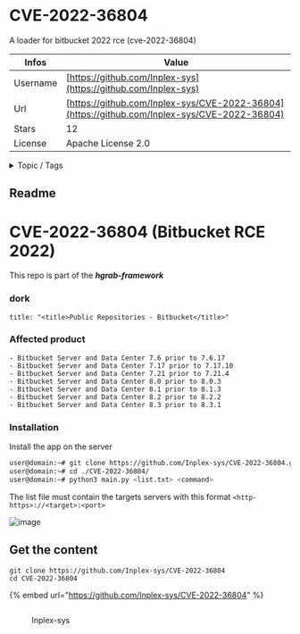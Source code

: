 # CVE-2022-36804

A loader for bitbucket 2022 rce (cve-2022-36804)

| Infos    | Value                                                              |
| -------- | -------------------------------------------------------------------|
| Username | [https://github.com/Inplex-sys](https://github.com/Inplex-sys) |
| Url      | [https://github.com/Inplex-sys/CVE-2022-36804](https://github.com/Inplex-sys/CVE-2022-36804)                                               |
| Stars    | 12                                                          |
| License  | Apache License 2.0                                                        |

<details>

<summary>Topic / Tags</summary>

* bitbucket* cve* cve-2022-36804* exploit-db* poc* rce

</details>

## Readme

# CVE-2022-36804 (Bitbucket RCE 2022)

This repo is part of the ***hgrab-framework***

### dork
`title: "<title>Public Repositories - Bitbucket</title>"`

### Affected product
    - Bitbucket Server and Data Center 7.6 prior to 7.6.17
    - Bitbucket Server and Data Center 7.17 prior to 7.17.10
    - Bitbucket Server and Data Center 7.21 prior to 7.21.4
    - Bitbucket Server and Data Center 8.0 prior to 8.0.3
    - Bitbucket Server and Data Center 8.1 prior to 8.1.3
    - Bitbucket Server and Data Center 8.2 prior to 8.2.2
    - Bitbucket Server and Data Center 8.3 prior to 8.3.1

### Installation
Install the app on the server
```sh
user@domain:~# git clone https://github.com/Inplex-sys/CVE-2022-36804.git
user@domain:~# cd ./CVE-2022-36804/
user@domain:~# python3 main.py <list.txt> <command>
```

The list file must contain the targets servers with this format `<http-https>://<target>:<port>`

![image](https://user-images.githubusercontent.com/69421356/192326094-8005846a-f67d-4206-a436-551ee092e920.png)



## Get the content

```
git clone https://github.com/Inplex-sys/CVE-2022-36804
cd CVE-2022-36804
```

{% embed url="https://github.com/Inplex-sys/CVE-2022-36804" %}

<figure><img src="https://avatars.githubusercontent.com/u/69421356?v=4" alt=""><figcaption><p>Inplex-sys</p></figcaption></figure>
